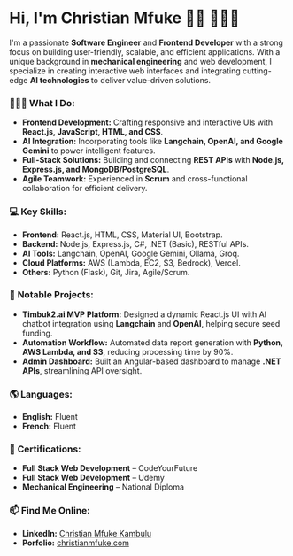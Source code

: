 # Hi, I'm Christian Mfuke 👋🏾 👨🏾‍💻

I'm a passionate **Software Engineer** and **Frontend Developer** with a strong focus on building user-friendly, scalable, and efficient applications. With a unique background in **mechanical engineering** and web development, I specialize in creating interactive web interfaces and integrating cutting-edge **AI technologies** to deliver value-driven solutions.

### 👨🏾‍💻 **What I Do:**
- **Frontend Development:** Crafting responsive and interactive UIs with **React.js, JavaScript, HTML, and CSS**.
- **AI Integration:** Incorporating tools like **Langchain, OpenAI, and Google Gemini** to power intelligent features.
- **Full-Stack Solutions:** Building and connecting **REST APIs** with **Node.js, Express.js, and MongoDB/PostgreSQL**.
- **Agile Teamwork:** Experienced in **Scrum** and cross-functional collaboration for efficient delivery.

### 💻 **Key Skills:**
- **Frontend:** React.js, HTML, CSS, Material UI, Bootstrap.
- **Backend:** Node.js, Express.js, C#, .NET (Basic), RESTful APIs.
- **AI Tools:** Langchain, OpenAI, Google Gemini, Ollama, Groq.
- **Cloud Platforms:** AWS (Lambda, EC2, S3, Bedrock), Vercel.
- **Others:** Python (Flask), Git, Jira, Agile/Scrum.

### 🚀 **Notable Projects:**
- **Timbuk2.ai MVP Platform:** Designed a dynamic React.js UI with AI chatbot integration using **Langchain** and **OpenAI**, helping secure seed funding.
- **Automation Workflow:** Automated data report generation with **Python, AWS Lambda, and S3**, reducing processing time by 90%.
- **Admin Dashboard:** Built an Angular-based dashboard to manage **.NET APIs**, streamlining API oversight.

### 🌎 **Languages:**
- **English:** Fluent  
- **French:** Fluent  

### 🌟 **Certifications:**
- **Full Stack Web Development** – CodeYourFuture  
- **Full Stack Web Development** – Udemy
- **Mechanical Engineering** – National Diploma

### 📫 **Find Me Online:**
- **LinkedIn:** [Christian Mfuke Kambulu](https://www.linkedin.com/in/christian-mfuke-kambulu/)
- **Porfolio:** [christianmfuke.com](https://christianmfuke.netlify.app/)
